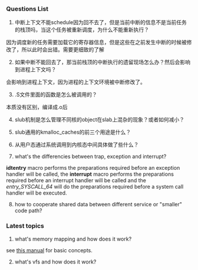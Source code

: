 ### Questions List

1. 中断上下文不能schedule因为回不去了，但是当前中断的信息不是当前任务的栈顶吗，当这个任务被重新调度，为什么不能重新执行？

因为调度新的任务需要加载它的寄存器信息，但是这些在之前发生中断的时候被修改了，所以此时会出错。需要更细致的了解

2. 如果中断不能回去了，那当前栈顶的中断执行的遗留现场怎么办？然后会影响到进程上下文吗？

会影响到进程上下文，因为进程的上下文环境被中断修改了。

3. .S文件里面的函数是怎么被调用的？

本质没有区别，编译成.o后

4. slub机制是怎么管理不同核的object在slab上混杂的现象？或者如何减小？

5. slub通用的kmalloc_caches的前三个用途是什么？

6. 从用户态通过系统调用到内核态中间具体做了些什么？

7. what's the differencies between trap, exception and interrupt?

__idtentry__ macro performs the preparations required before an exception handler will be called, the __interrupt__ macro performs the preparations required before an interrupt handler will be called and the _entry_SYSCALL_64_ will do the preparations required before a system call handler will be executed.

8. how to cooperate shared data between different service or "smaller" code path?

### Latest topics

1. what's memory mapping and how does it work?

see [this manual](https://linux-kernel-labs.github.io/refs/heads/master/labs/memory_mapping.html) for basic concepts.

2. what's vfs and how does it work?
